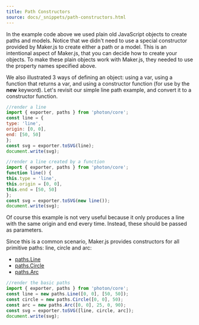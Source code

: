 ```yaml
---
title: Path Constructors
source: docs/_snippets/path-constructors.html
---
```


In the example code above we used plain old JavaScript objects to create paths and models.
Notice that we didn't need to use a special constructor provided by Maker.js to create either a path or a model.
This is an intentional aspect of Maker.js, that you can decide how to create your objects.
To make these plain objects work with Maker.js, they needed to use the property names specified above.

We also illustrated 3 ways of defining an object: using a var, using a function that returns a var,
and using a constructor function (for use by the **new** keyword). Let's revisit our simple line path example,
and convert it to a constructor function.

```javascript
//render a line
import { exporter, paths } from 'photon/core';
const line = {
type: 'line',
origin: [0, 0],
end: [50, 50]
};
const svg = exporter.toSVG(line);
document.write(svg);
```
```javascript
//render a line created by a function
import { exporter, paths } from 'photon/core';
function line() {
this.type = 'line',
this.origin = [0, 0],
this.end = [50, 50]
};
const svg = exporter.toSVG(new line());
document.write(svg);
```

Of course this example is not very useful because it only produces a line with the same origin and end every time.
Instead, these should be passed as parameters.

Since this is a common scenario, Maker.js provides constructors for all primitive paths: line, circle and arc:

* [paths.Line](/docs/api/classes/paths.line.md#constructor)
* [paths.Circle](/docs/api/classes/paths.circle.md#constructor)
* [paths.Arc](/docs/api/classes/paths.arc.md#constructor)

```javascript
//render the basic paths
import { exporter, paths } from 'photon/core';
const line = new paths.Line([0, 0], [50, 50]);
const circle = new paths.Circle([0, 0], 50);
const arc = new paths.Arc([0, 0], 25, 0, 90);
const svg = exporter.toSVG([line, circle, arc]);
document.write(svg);
```
